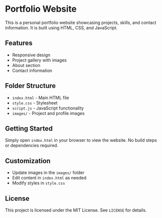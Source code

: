 # Portfolio Website

This is a personal portfolio website showcasing projects, skills, and contact information. It is built using HTML, CSS, and JavaScript.

## Features

- Responsive design
- Project gallery with images
- About section
- Contact information

## Folder Structure

- `index.html` - Main HTML file
- `style.css` - Stylesheet
- `script.js` - JavaScript functionality
- `images/` - Project and profile images

## Getting Started

Simply open `index.html` in your browser to view the website. No build steps or dependencies required.

## Customization

- Update images in the `images/` folder
- Edit content in `index.html` as needed
- Modify styles in `style.css`

## License

This project is licensed under the MIT License. See `LICENSE` for details.
